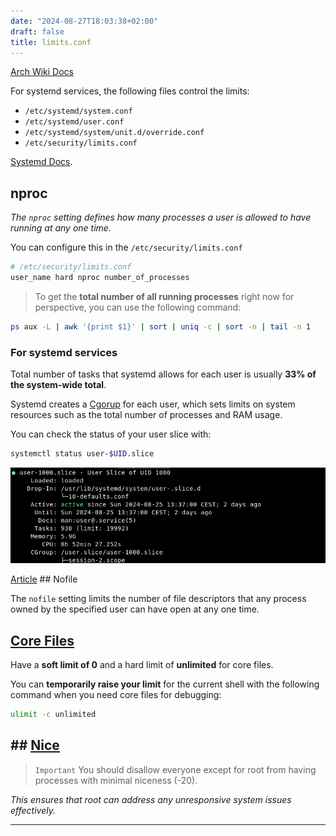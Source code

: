 ```yaml
---
date: "2024-08-27T18:03:38+02:00"
draft: false
title: limits.conf
---
```


[Arch Wiki Docs](https://wiki.archlinux.org/title/Limits.conf)

For systemd services, the following files control the limits:

-   `/etc/systemd/system.conf`
-   `/etc/systemd/user.conf`
-   `/etc/systemd/system/unit.d/override.conf`
-   `/etc/security/limits.conf`

[Systemd Docs](https://man.archlinux.org/man/systemd-system.conf.5).

## nproc

*The `nproc` setting defines how many processes a user is allowed to
have running at any one time.*

You can configure this in the `/etc/security/limits.conf`

``` bash
# /etc/security/limits.conf
user_name hard nproc number_of_processes
```

> To get the **total number of all running processes** right now for
> perspective, you can use the following command:

``` bash
ps aux -L | awk '{print $1}' | sort | uniq -c | sort -n | tail -n 1
```

### For systemd services

Total number of tasks that systemd allows for each user is usually **33%
of the system-wide total**.

Systemd creates a [Cgorup](/cgroups) for each user, which
sets limits on system resources such as the total number of processes
and RAM usage.

You can check the status of your user slice with:

``` bash
systemctl status user-$UID.slice
```

![User slice](/static/user_slice_process_limit_visual.png)

[Article](https://www.baeldung.com/linux/fork-bombs) ## Nofile

The `nofile` setting limits the number of file descriptors that any
process owned by the specified user can have open at any one time.

## [Core Files](/core_fiels)

Have a **soft limit of 0** and a hard limit of **unlimited** for core
files.

You can **temporarily raise your limit** for the current shell with the
following command when you need core files for debugging:

``` bash
ulimit -c unlimited
```

## ## [Nice](/Linux/nice)

> `Important` You should disallow everyone except for root from having
> processes with minimal niceness (-20).

*This ensures that root can address any unresponsive system issues
effectively.*

------------------------------------------------------------------------
